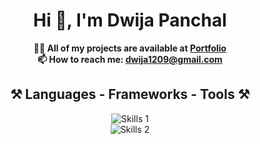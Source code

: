 <h1 align="center">Hi 👋, I'm Dwija Panchal</h1>
<div align="center">
  <b>
    👨‍💻 All of my projects are available at <a href="https://dwijapanchal.me">Portfolio</a><br />
    📫 How to reach me: <a href="mailto:dwija1209@gmail.com">dwija1209@gmail.com</a><br />
  </b>
</div>

<h2 align="center">⚒️ Languages - Frameworks - Tools ⚒️</h2>

<div align="center">
  <img src="https://skillicons.dev/icons?i=python,java,c,cpp,javascript,nodejs,express,react,mongodb,typescript,bootstrap,html,css,sklearn" alt="Skills 1" /><br />
  <img src="https://skillicons.dev/icons?i=vscode,git,github,tailwind,aws,npm,discord,docker,nextjs,mysql,flask,jenkins,linux" alt="Skills 2" />
</div>
